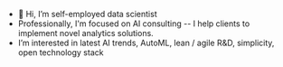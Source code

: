 - 👋 Hi, I’m self-employed data scientist
- Professionally, I'm focused on AI consulting -- I help clients to implement novel 
analytics solutions. 
- I’m interested in latest AI trends, AutoML, lean / agile R&D, simplicity, open technology stack

<!---
czanalytics/czanalytics is a ✨ special ✨ repository because its `README.md` (this file) appears on your GitHub profile.
You can click the Preview link to take a look at your changes.
--->

